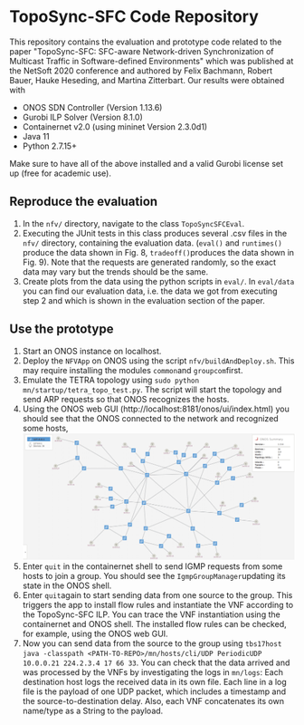 # TopoSync-SFC Code Repository
This repository contains the evaluation and prototype code related to the paper 
"TopoSync-SFC: SFC-aware Network-driven Synchronization of Multicast Traffic in Software-defined Environments" which was published at the NetSoft 2020 conference and authored by Felix Bachmann, Robert Bauer, Hauke Heseding, and Martina Zitterbart.
Our results were obtained with 
* ONOS SDN Controller (Version 1.13.6) 
* Gurobi ILP Solver (Version 8.1.0)
* Containernet v2.0 (using mininet Version 2.3.0d1) 
* Java 11
* Python 2.7.15+

Make sure to have all of the above installed and a valid Gurobi license set up (free for academic use).

## Reproduce the evaluation
 1. In the `nfv/` directory, navigate to the class `TopoSyncSFCEval`.
 2. Executing the JUnit tests in this class produces several .csv files in the `nfv/` directory, containing the evaluation data. (`eval()` and `runtimes()` produce the data shown in Fig. 8, `tradeoff()`produces the data shown in Fig. 9).  Note that the requests are generated randomly, so the exact data may vary but the trends should be the same.
 3. Create plots from the data using the python scripts in `eval/`. In `eval/data` you can find our evaluation data, i.e. the data we got from executing step 2 and which is shown in the evaluation section of the paper.
## Use the prototype
 1. Start an ONOS instance on localhost.
 2. Deploy the `NFVApp` on ONOS  using the script `nfv/buildAndDeploy.sh`. This may require installing the modules `common`and `groupcom`first. 
 3. Emulate the TETRA topology using `sudo python mn/startup/tetra_topo_test.py`. The script will start the topology and send ARP requests so that ONOS recognizes the hosts.
 4. Using the ONOS web GUI (http://localhost:8181/onos/ui/index.html) you should see that the ONOS connected to the network and recognized some hosts, ![similar to this screenshot](https://raw.githubusercontent.com/kit-tm/toposync/master/onos_screen.png)
 4. Enter `quit` in the containernet shell to send IGMP requests from some hosts to join a group. You should see the `IgmpGroupManager`updating its state in the ONOS shell.
 5. Enter `quit`again to start sending data from one source to the group. This triggers the app to install flow rules and instantiate the VNF according to the TopoSync-SFC ILP. You can trace the VNF instantiation using the containernet and ONOS shell. The installed flow rules can be checked, for example, using the ONOS web GUI. 
 6. Now you can send data from the source to the group using `tbs17host java -classpath <PATH-TO-REPO>/mn/hosts/cli/UDP PeriodicUDP 10.0.0.21 224.2.3.4 17 66 33`. You can check that the data arrived and was processed by the VNFs by investigating the logs in `mn/logs`: Each destination host logs the received data in its own file. Each line in a log file is the payload of one UDP packet, which includes a timestamp and the source-to-destination delay. Also, each VNF concatenates its own name/type as a String to the payload.
